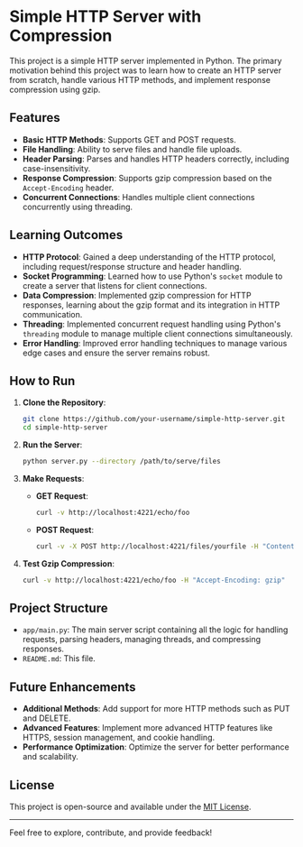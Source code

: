 # Simple HTTP Server with Compression

This project is a simple HTTP server implemented in Python. The primary motivation behind this project was to learn how to create an HTTP server from scratch, handle various HTTP methods, and implement response compression using gzip.

## Features

- **Basic HTTP Methods**: Supports GET and POST requests.
- **File Handling**: Ability to serve files and handle file uploads.
- **Header Parsing**: Parses and handles HTTP headers correctly, including case-insensitivity.
- **Response Compression**: Supports gzip compression based on the `Accept-Encoding` header.
- **Concurrent Connections**: Handles multiple client connections concurrently using threading.

## Learning Outcomes

- **HTTP Protocol**: Gained a deep understanding of the HTTP protocol, including request/response structure and header handling.
- **Socket Programming**: Learned how to use Python's `socket` module to create a server that listens for client connections.
- **Data Compression**: Implemented gzip compression for HTTP responses, learning about the gzip format and its integration in HTTP communication.
- **Threading**: Implemented concurrent request handling using Python's `threading` module to manage multiple client connections simultaneously.
- **Error Handling**: Improved error handling techniques to manage various edge cases and ensure the server remains robust.

## How to Run

1. **Clone the Repository**:
    ```sh
    git clone https://github.com/your-username/simple-http-server.git
    cd simple-http-server
    ```

2. **Run the Server**:
    ```sh
    python server.py --directory /path/to/serve/files
    ```

3. **Make Requests**:
    - **GET Request**:
        ```sh
        curl -v http://localhost:4221/echo/foo
        ```
    - **POST Request**:
        ```sh
        curl -v -X POST http://localhost:4221/files/yourfile -H "Content-Length: 13" -d 'Hello, world!'
        ```

4. **Test Gzip Compression**:
    ```sh
    curl -v http://localhost:4221/echo/foo -H "Accept-Encoding: gzip"
    ```

## Project Structure

- `app/main.py`: The main server script containing all the logic for handling requests, parsing headers, managing threads, and compressing responses.
- `README.md`: This file.

## Future Enhancements

- **Additional Methods**: Add support for more HTTP methods such as PUT and DELETE.
- **Advanced Features**: Implement more advanced HTTP features like HTTPS, session management, and cookie handling.
- **Performance Optimization**: Optimize the server for better performance and scalability.

## License

This project is open-source and available under the [MIT License](LICENSE).

---

Feel free to explore, contribute, and provide feedback!
